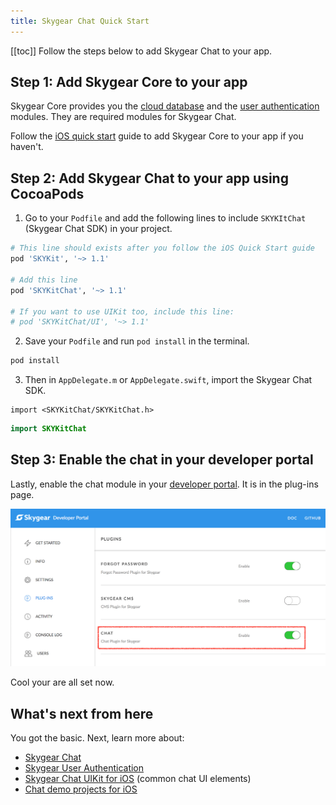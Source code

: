 ```yaml
---
title: Skygear Chat Quick Start
---
```


[[toc]]
Follow the steps below to add Skygear Chat to your app.

## Step 1: Add Skygear Core to your app

Skygear Core provides you the [cloud database](https://docs.skygear.io/guides/cloud-db/basics/js/) and the [user authentication](https://docs.skygear.io/guides/auth/basics/js/) modules. They are required modules for Skygear Chat.

Follow the [iOS quick start](/guides/intro/quickstart/ios/) guide to add Skygear Core to your app if you haven't.

## Step 2: Add Skygear Chat to your app using CocoaPods

1. Go to your `Podfile` and add the following lines to include `SKYKItChat` (Skygear Chat SDK) in your project.

```bash
# This line should exists after you follow the iOS Quick Start guide
pod 'SKYKit', '~> 1.1'

# Add this line
pod 'SKYKitChat', '~> 1.1'

# If you want to use UIKit too, include this line:
# pod 'SKYKitChat/UI', '~> 1.1'
```
2. Save your `Podfile` and run `pod install` in the terminal.

```bash
pod install
```
3. Then in `AppDelegate.m` or `AppDelegate.swift`, import the Skygear Chat SDK.

```obj-c
import <SKYKitChat/SKYKitChat.h>
```
```swift
import SKYKitChat
```

## Step 3: Enable the chat in your developer portal

Lastly, enable the chat module in your [developer portal](https://portal.skygear.io/apps). It is in the plug-ins page.

![Skygear plug-ins](/assets/common/enable-chat-plugin-on-portal.png)

Cool your are all set now.

## What's next from here

You got the basic. Next, learn more about:
* [Skygear Chat](https://docs.skygear.io/guides/chat/basics/ios/)
* [Skygear User Authentication](https://docs.skygear.io/guides/auth/basics/ios/)
* [Skygear Chat UIKit for iOS](https://github.com/SkygearIO/chat-SDK-iOS/blob/master/docs/UIKit/index.md) (common chat UI elements)
* [Chat demo projects for iOS](https://github.com/search?q=topic%3Askygear-chat+topic%3Askygear-ios+org%3Askygear-demo&type=Repositories)

